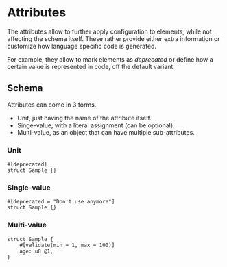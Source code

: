 # Attributes

The attributes allow to further apply configuration to elements, while not affecting the schema itself. These rather provide either extra information or customize how language specific code is generated.

For example, they allow to mark elements as _deprecated_ or define how a certain value is represented in code, off the default variant.

<!-- toc -->

## Schema

Attributes can come in 3 forms.

- Unit, just having the name of the attribute itself.
- Singe-value, with a literal assignment (can be optional).
- Multi-value, as an object that can have multiple sub-attributes.

### Unit

```stef
#[deprecated]
struct Sample {}
```

### Single-value

```stef
#[deprecated = "Don't use anymore"]
struct Sample {}
```

### Multi-value

```stef
struct Sample {
    #[validate(min = 1, max = 100)]
    age: u8 @1,
}
```
